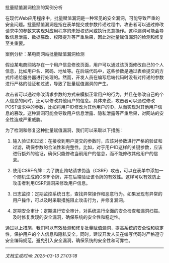 批量赋值漏洞检测的案例分析

在现代Web应用程序中，批量赋值漏洞是一种常见的安全漏洞，可能导致严重的安全问题。批量赋值漏洞是指在表单提交或参数传递过程中，攻击者可以通过修改请求中的参数来实现对应用程序的未授权访问或执行恶意操作。这种漏洞可能会导致信息泄露、数据篡改、权限提升等严重后果，因此对批量赋值漏洞的检测和修复至关重要。

案例分析：某电商网站批量赋值漏洞检测

假设某电商网站存在一个用户信息修改页面，用户可以通过该页面修改自己的个人信息，比如用户名、密码、地址等。在后端代码中，这些参数是通过表单提交的方式传递给服务器进行处理的。然而，开发人员在编写后端代码时没有对传递的参数进行严格的验证和过滤，导致了批量赋值漏洞的产生。

攻击者可以通过修改请求参数的方式来模拟正常用户的行为，并且在修改自己的个人信息的同时，还可以修改其他用户的信息。具体来说，攻击者可以通过修改POST请求中的参数，比如将用户ID修改为其他用户的ID，从而实现对其他用户信息的篡改。这种漏洞可能会导致用户信息泄露、隐私泄露等严重后果，对网站的安全性造成严重威胁。

为了检测和修复这种批量赋值漏洞，我们可以采取以下措施：

1. 输入验证和过滤：在接收到用户提交的参数时，应该对参数进行严格的验证和过滤，确保参数的合法性和完整性。比如，对于用户ID这样的关键参数，应该进行额外的验证，确保只能修改当前用户的信息，而不能修改其他用户的信息。

2. 使用CSRF令牌：为了防止跨站请求伪造（CSRF）攻击，可以在表单中添加一个随机生成的CSRF令牌，并在后端验证该令牌的有效性。这样可以有效防止攻击者利用CSRF漏洞来修改用户信息。

3. 日志监控：定期监控系统日志，查找异常操作和恶意行为。如果发现有异常的用户操作，可以及时采取措施阻止攻击行为，并修复漏洞。

4. 定期安全审计：定期进行安全审计，对系统进行全面的安全检查和漏洞扫描。及时修复发现的安全漏洞，确保系统的安全性和稳定性。

通过以上措施，我们可以有效检测和修复批量赋值漏洞，提高系统的安全性和稳定性，保护用户的个人信息和隐私安全。同时，建议开发人员在编写代码时严格遵守安全编码规范，避免引入安全漏洞，确保系统的安全性和可靠性。

---

*文档生成时间: 2025-03-13 21:03:18*
